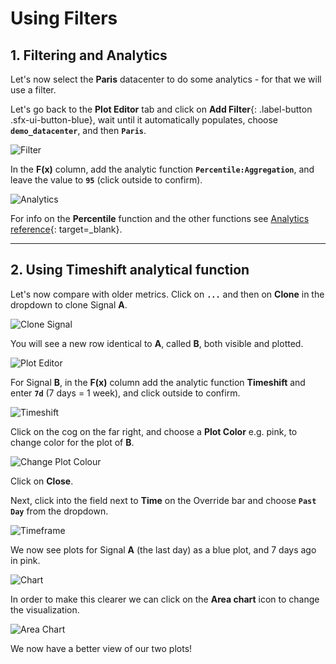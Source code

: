 # Using Filters

## 1. Filtering and Analytics

Let's now select the **Paris** datacenter to do some analytics - for that we will use a filter.

Let's go back to the **Plot Editor** tab and click on **Add Filter**{: .label-button .sfx-ui-button-blue}, wait until it automatically populates, choose **`demo_datacenter`**, and then **`Paris`**.

![Filter](../images/dashboards/M1-l1-13.png)

In the **F(x)** column, add the analytic function **`Percentile:Aggregation`**, and leave the value to **`95`** (click outside to confirm).

![Analytics](../images/dashboards/M1-l1-14.png)

For info on the **Percentile** function and the other functions see [Analytics reference](https://docs.signalfx.com/en/latest/reference/analytics-docs/analytics-reference.html){: target=_blank}.

---

## 2. Using Timeshift analytical function

Let's now compare with older metrics. Click on **`...`** and then on **Clone** in the dropdown to clone Signal **A**.

![Clone Signal](../images/dashboards/M1-l1-15.png)

You will see a new row identical to **A**, called **B**, both visible and plotted.

![Plot Editor](../images/dashboards/M1-l1-16.png)

For Signal **B**, in the **F(x)** column add the analytic function **Timeshift** and enter **`7d`** (7 days = 1 week), and click outside to confirm.

![Timeshift](../images/dashboards/M1-l1-17.png)

Click on the cog on the far right, and choose a **Plot Color** e.g. pink, to change color for the plot of **B**.

![Change Plot Colour](../images/dashboards/M1-l1-18.png)

Click on **Close**.

Next, click into the field next to **Time** on the Override bar and choose **`Past Day`** from the dropdown.

![Timeframe](../images/dashboards/M1-l1-19.png)

We now see plots for Signal **A** (the last day) as a blue plot, and 7 days ago in pink.

![Chart](../images/dashboards/M1-l1-20.png)

In order to make this clearer we can click on the **Area chart** icon to change the visualization.

![Area Chart](../images/dashboards/M1-l1-21.png)

We now have a better view of our two plots!
